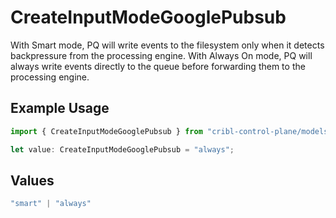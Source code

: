 # CreateInputModeGooglePubsub

With Smart mode, PQ will write events to the filesystem only when it detects backpressure from the processing engine. With Always On mode, PQ will always write events directly to the queue before forwarding them to the processing engine.

## Example Usage

```typescript
import { CreateInputModeGooglePubsub } from "cribl-control-plane/models/operations";

let value: CreateInputModeGooglePubsub = "always";
```

## Values

```typescript
"smart" | "always"
```